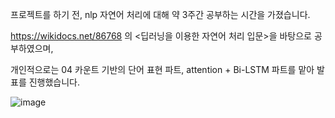 
프로젝트를 하기 전, nlp 자연어 처리에 대해 약 3주간 공부하는 시간을 가졌습니다.

https://wikidocs.net/86768 의 <딥러닝을 이용한 자연어 처리 입문>을 바탕으로 공부하였으며,

개인적으로는 04 카운트 기반의 단어 표현 파트, attention + Bi-LSTM 파트를 맡아 발표를 진행했습니다.

![image](https://user-images.githubusercontent.com/87663692/144715712-c1413240-b71a-4751-aa35-cfe340f9cf8a.png)
